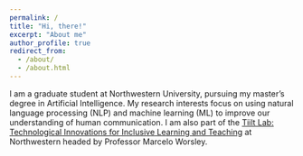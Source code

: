 ```yaml
---
permalink: /
title: "Hi, there!"
excerpt: "About me"
author_profile: true
redirect_from: 
  - /about/
  - /about.html
---
```



I am a graduate student at Northwestern University, pursuing my master’s degree in Artificial Intelligence. My research interests focus on using natural language processing (NLP) and machine learning (ML) to improve our understanding of human communication. I am also part of the [Tiilt Lab: Technological Innovations for Inclusive Learning and Teaching](https://tiilt.northwestern.edu) at Northwestern headed by Professor Marcelo Worsley.

